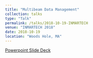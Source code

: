 ```yaml
---
title: "Multibeam Data Management"
collection: talks
type: "Talk"
permalink: /talks/2018-10-19-INMARTECH
venue: "INMARTECH 2018"
date: 2018-10-19
location: "Woods Hole, MA"
---
```


[Powerpoint Slide Deck](https://www.dropbox.com/s/7mmzfzvkhsn9z3p/2018-10_INMARTECH_Ferrini.pptx?dl=0)